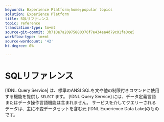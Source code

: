 ```yaml
---
keywords: Experience Platform;home;popular topics
solution: Experience Platform
title: SQLリファレンス
topic: reference
translation-type: tm+mt
source-git-commit: 3b710e7a20975880376f7e434ea4d79c01fa0ce5
workflow-type: tm+mt
source-wordcount: '42'
ht-degree: 0%

---
```



# SQLリファレンス

[!DNL Query Service] は、標準のANSI SQLを文や他の制限付きコマンドに使用する機能を提供し `SELECT` ます。 [!DNL Query Service] には、データ定義言語またはデータ操作言語機能は含まれません。 サービスを介してクエリーされるデータは、主に不変データセットを含む元 [!DNL Experience Data Lake]のものです。
